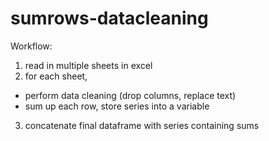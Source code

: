 # sumrows-datacleaning
Workflow: 
1. read in multiple sheets in excel
2. for each sheet,
- perform data cleaning (drop columns, replace text)
- sum up each row, store series into a variable
3. concatenate final dataframe with series containing sums
